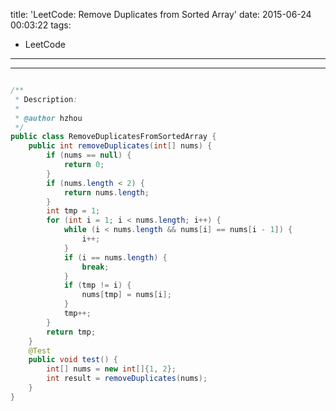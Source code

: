 title: 'LeetCode: Remove Duplicates from Sorted Array'
date: 2015-06-24 00:03:22
tags:
 - LeetCode
---
<hr/>    

```java

/**
 * Description:
 *
 * @author hzhou
 */
public class RemoveDuplicatesFromSortedArray {
	public int removeDuplicates(int[] nums) {
		if (nums == null) {
			return 0;
		}
		if (nums.length < 2) {
			return nums.length;
		}
		int tmp = 1;
		for (int i = 1; i < nums.length; i++) {
			while (i < nums.length && nums[i] == nums[i - 1]) {
				i++;
			}
			if (i == nums.length) {
				break;
			}
			if (tmp != i) {
				nums[tmp] = nums[i];
			}
			tmp++;
		}
		return tmp;
	}
	@Test
	public void test() {
		int[] nums = new int[]{1, 2};
		int result = removeDuplicates(nums);
	}
}
```
